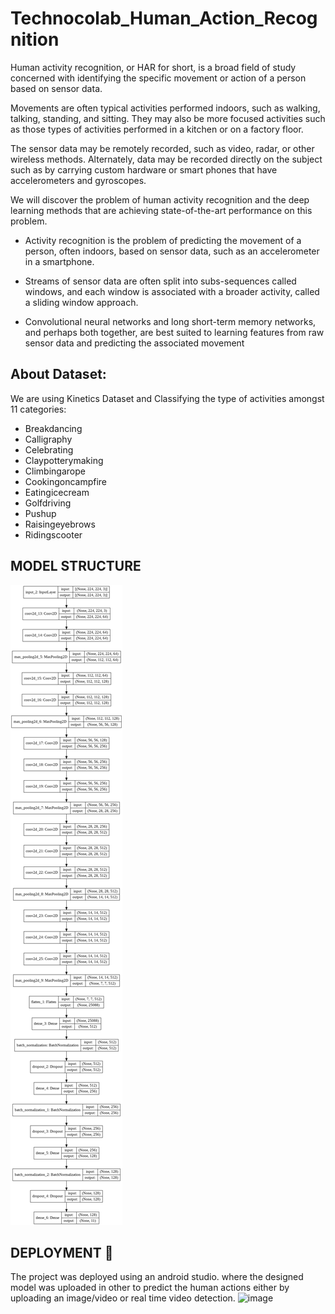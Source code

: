 # Technocolab_Human_Action_Recognition


Human activity recognition, or HAR for short, is a broad field of study concerned with identifying
the specific movement or action of a person based on sensor data.

Movements are often typical activities performed indoors, such as walking, talking, standing, and sitting. 
They may also be more focused activities such as those types of activities performed in a kitchen or on a factory floor.

The sensor data may be remotely recorded, such as video, radar, or other wireless methods.
Alternately, data may be recorded directly on the subject such as by carrying custom hardware or smart phones that have accelerometers and gyroscopes.

We will discover the problem of human activity recognition and the deep learning methods that are achieving state-of-the-art performance on this problem.

  - Activity recognition is the problem of predicting the movement of a person, often indoors, based on sensor data, such as an accelerometer in a smartphone.
  - Streams of sensor data are often split into subs-sequences called windows, and each window is associated with a broader activity, called a sliding window approach.

  - Convolutional neural networks and long short-term memory networks, and perhaps both together, are best suited to learning features from raw sensor data and predicting the       associated movement


## About Dataset: 

We are using Kinetics Dataset and Classifying the type of activities amongst 11 categories:

- Breakdancing
- Calligraphy
- Celebrating 
- Claypotterymaking
- Climbingarope
- Cookingoncampfire
- Eatingicecream
- Golfdriving
- Pushup
- Raisingeyebrows
- Ridingscooter

## MODEL STRUCTURE

 ![model_structure_plot](https://github.com/LazyCoder005/Technocolab_Human_Action_Recognition/blob/main/Model_arc.png)
 
 
 ## DEPLOYMENT 🍎

The project was deployed using an android studio. where the designed model was uploaded in other to predict the human actions either by uploading an image/video or real time video detection.
![image](https://user-images.githubusercontent.com/72225471/139593109-4d459a74-b54e-4c0e-a03e-035025f024fb.png)
